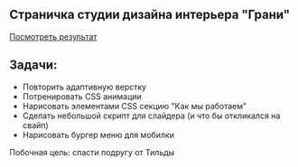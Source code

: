 ## Страничка студии дизайна интерьера "Грани"

[Посмотреть результат](https://pavlovales.github.io/grani/)

## Задачи:
- Повторить адаптивную верстку
- Потренировать CSS анимации
- Нарисовать элементами CSS секцию "Как мы работаем" 
- Сделать небольшой скрипт для слайдера (и что бы откликался на свайп)
- Нарисовать бургер меню для мобилки

Побочная цель: спасти подругу от Тильды
